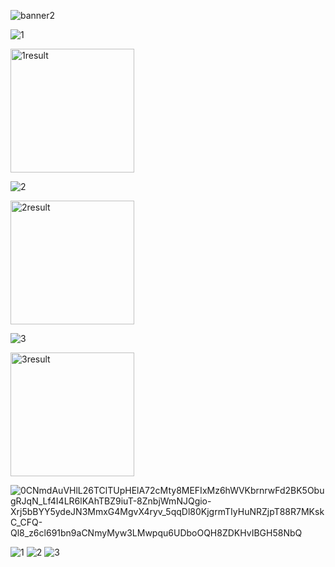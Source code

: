

![banner2](https://user-images.githubusercontent.com/84241003/178489162-bc84db0f-e8f2-454f-bf84-6c435ec98e87.gif)


![1](https://user-images.githubusercontent.com/84241003/178973538-c1caf73c-a673-4ede-ba2b-e3c28236bba4.jpg)

<img width="198" alt="1result" src="https://user-images.githubusercontent.com/84241003/178973554-98b9d591-8f6c-453d-b76c-67febcd9381f.png">

![2](https://user-images.githubusercontent.com/84241003/178973578-f2d42cb5-2464-4380-a816-9605cce20659.jpg)

<img width="198" alt="2result" src="https://user-images.githubusercontent.com/84241003/178973592-1062b13a-ade4-45b8-b450-1ac463a1fc43.png">

![3](https://user-images.githubusercontent.com/84241003/178973605-23500bb4-0b9d-4f1a-a2d1-133d4169ba48.png)

<img width="198" alt="3result" src="https://user-images.githubusercontent.com/84241003/178973614-14f9c21c-4d91-437a-babe-ae9c949fd490.png">

![0CNmdAuVHlL26TClTUpHElA72cMty8MEFIxMz6hWVKbrnrwFd2BK5ObugRJqN_Lf4I4LR6lKAhTBZ9iuT-8ZnbjWmNJQgio-Xrj5bBYY5ydeJN3MmxG4MgvX4ryv_5qqDl80KjgrmTIyHuNRZjpT88R7MKskC_CFQ-Ql8_z6cl691bn9aCNmyMyw3LMwpqu6UDboOQH8ZDKHvIBGH58NbQ](https://user-images.githubusercontent.com/84241003/178492412-b6b93642-b8b3-4ef3-b10e-fa9ee1c937d6.gif)
  
![1](https://user-images.githubusercontent.com/84241003/178998218-44379038-b331-4cda-86ed-ae5a60f01457.gif)
![2](https://user-images.githubusercontent.com/84241003/178999054-f64b862b-eddf-4e51-a378-478bbda32e50.gif)
![3](https://user-images.githubusercontent.com/84241003/178999068-30d18344-132b-4f42-af2d-98a92ffd14a3.gif)
